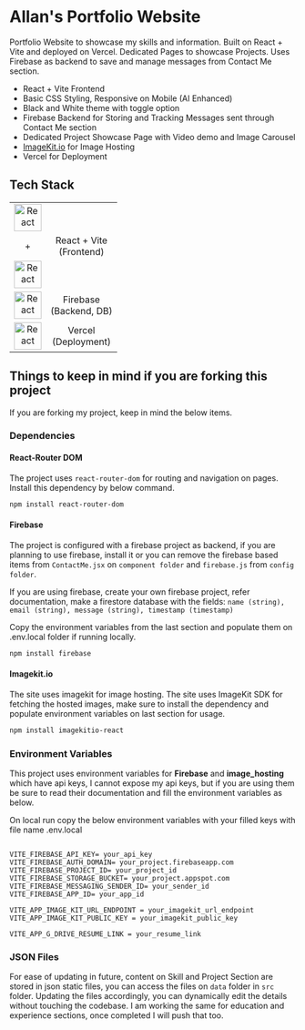 # Allan's Portfolio Website

Portfolio Website to showcase my skills and information.
Built on React + Vite and deployed on Vercel. Dedicated Pages to showcase Projects.
Uses Firebase as backend to save and manage messages from Contact Me section.

<ul>
    <li>React + Vite Frontend</li>
    <li>Basic CSS Styling, Responsive on Mobile (AI Enhanced)</li>
    <li>Black and White theme with toggle option</li>
    <li>Firebase Backend for Storing and Tracking Messages sent through Contact Me section</li>
    <li>Dedicated Project Showcase Page with Video demo and Image Carousel</li>
    <li><a href="https://imagekit.io">ImageKit.io</a> for Image Hosting</li>
    <li>Vercel for Deployment</li>
</ul>

## Tech Stack

<table align="center">
    <tr>
        <td align="center"><img src="https://skillicons.dev/icons?i=react" width="48" height="48" alt="React" /> <p align="center">+</p> <img src="https://skillicons.dev/icons?i=vite" width="48" height="48" alt="React" /></td>
        <td align="center">React + Vite <br> (Frontend)</td>
    </tr>
    <tr>
        <td align="center"><img src="https://skillicons.dev/icons?i=firebase" width="48" height="48" alt="React" /></td>
        <td align="center">Firebase <br> (Backend, DB)</td>
    </tr>
    <tr>
        <td align="center"><img src="https://skillicons.dev/icons?i=vercel" width="48" height="48" alt="React" /></td>
        <td align="center">Vercel <br> (Deployment)</td>
    </tr>

</table>



## Things to keep in mind if you are forking this project
If you are forking my project, keep in mind the below items.

### Dependencies

#### React-Router DOM
The project uses ```react-router-dom``` for routing and navigation on pages. Install this dependency by below command. 


```sh 
npm install react-router-dom
```


#### Firebase
The project is configured with a firebase project as backend, if you are planning to use firebase, install it or you can remove the firebase based items from ```ContactMe.jsx``` on ```component folder``` and ```firebase.js``` from ```config folder```.

If you are using firebase, create your own firebase project, refer documentation, make a firestore database with the fields:
```name (string), email (string), message (string), timestamp (timestamp)```

Copy the environment variables from the last section and populate them on .env.local folder if running locally.

```sh 
npm install firebase
```

#### Imagekit.io
The site uses imagekit for image hosting. The site uses ImageKit SDK for fetching the hosted images, make sure to install the dependency and populate environment variables on last section for usage.

```sh
npm install imagekitio-react
```


### Environment Variables

This project uses environment variables for **Firebase** and **image_hosting** which have api keys, I cannot expose my api keys, but if you are using them be sure to read their documentation and fill the environment variables as below. 

On local run copy the below environment variables with your filled keys with file name .env.local

```env

VITE_FIREBASE_API_KEY= your_api_key
VITE_FIREBASE_AUTH_DOMAIN= your_project.firebaseapp.com
VITE_FIREBASE_PROJECT_ID= your_project_id
VITE_FIREBASE_STORAGE_BUCKET= your_project.appspot.com
VITE_FIREBASE_MESSAGING_SENDER_ID= your_sender_id
VITE_FIREBASE_APP_ID= your_app_id

VITE_APP_IMAGE_KIT_URL_ENDPOINT = your_imagekit_url_endpoint
VITE_APP_IMAGE_KIT_PUBLIC_KEY = your_imagekit_public_key

VITE_APP_G_DRIVE_RESUME_LINK = your_resume_link

 ```


 ### JSON Files
 For ease of updating in future, content on Skill and Project Section are stored in json static files, you can access the files on ```data``` folder in ```src``` folder.  Updating the files accordingly, you can dynamically edit the details without touching the codebase. I am working the same for education and experience sections, once completed I will push that too.